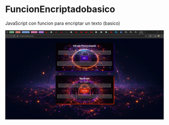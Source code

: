 # FuncionEncriptadobasico
JavaScript con funcion para encriptar un texto (basico)

![Mi Banner](https://github.com/TsantiG/IMG/blob/main/Captura%20de%20pantalla%202024-08-06%20222543.png)
